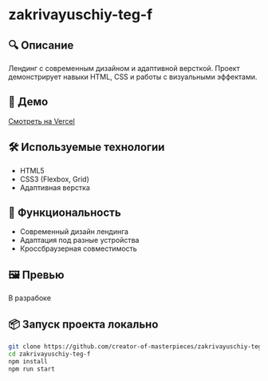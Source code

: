 # zakrivayuschiy-teg-f

## 🔍 Описание

Лендинг с современным дизайном и адаптивной версткой. Проект демонстрирует навыки HTML, CSS и работы с визуальными эффектами.

## 🚀 Демо

[Смотреть на Vercel](https://zakrivayuschiy-teg-f.vercel.app)

## 🛠️ Используемые технологии

- HTML5
- CSS3 (Flexbox, Grid)
- Адаптивная верстка

## 🧩 Функциональность

- Современный дизайн лендинга
- Адаптация под разные устройства
- Кроссбраузерная совместимость

## 🖼 Превью

В разрабоке

## 📦 Запуск проекта локально

```bash
git clone https://github.com/creator-of-masterpieces/zakrivayuschiy-teg-f.git
cd zakrivayuschiy-teg-f
npm install
npm run start
